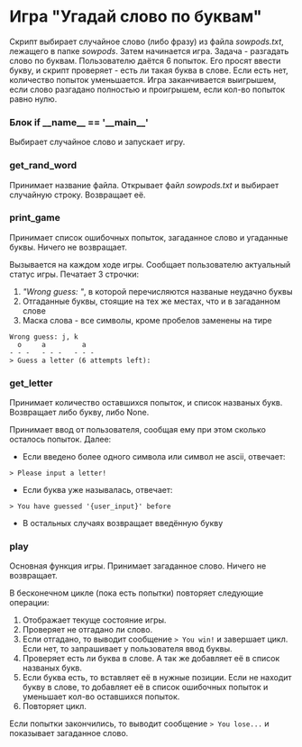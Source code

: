 # Игра "Угадай слово по буквам"

Скрипт выбирает случайное слово (либо фразу) из файла *sowpods.txt*, лежащего в папке *sowpods*. Затем начинается игра.
Задача - разгадать слово по буквам. Пользователю даётся 6 попыток. Его просят ввести букву, и скрипт проверяет - есть ли
такая буква в слове. Если есть нет, количество попыток уменьшается. Игра заканчивается выигрышем, если слово разгадано
полностью и проигрышем, если кол-во попыток равно нулю.

### Блок if \_\_name__ == '\_\_main__'

Выбирает случайное слово и запускает игру.

### get_rand_word

Принимает название файла. Открывает файл *sowpods.txt* и выбирает случайную строку. Возвращает её.

### print_game

Принимает список ошибочных попыток, загаданное слово и угаданные буквы. Ничего не возвращает.

Вызывается на каждом ходе игры. Сообщает пользователю актуальный статус игры. Печатает 3 строчки:

1. *"Wrong guess: "*, в которой перечисляются названые неудачно буквы
2. Отгаданные буквы, стоящие на тех же местах, что и в загаданном слове
3. Маска слова - все символы, кроме пробелов заменены на тире

```
Wrong guess: j, k
  o     a         a       
- - -   - - -   - - -
> Guess a letter (6 attempts left): 
```

### get_letter

Принимает количество оставшихся попыток, и список названых букв. Возвращает либо букву, либо None.

Принимает ввод от пользователя, сообщая ему при этом сколько осталось попыток. Далее:

- Если введено более одного символа или символ не ascii, отвечает:

```
> Please input a letter!
```

- Если буква уже называлась, отвечает:

```
> You have guessed '{user_input}' before
```

- В остальных случаях возвращает введённую букву

### play

Основная функция игры. Принимает загаданное слово. Ничего не возвращает.

В бесконечном цикле (пока есть попытки) повторяет следующие операции:
1. Отображает текуще состояние игры.
2. Проверяет не отгадано ли слово. 
3. Если отгадано, то выводит сообщение `> You win!` и завершает цикл. Если нет, то запрашивает у пользователя ввод буквы.
4. Проверяет есть ли буква в слове. А так же добавляет её в список названых букв.
5. Если буква есть, то вставляет её в нужные позиции. Если не находит букву в слове, то добавляет её в список ошибочных
попыток и уменьшает кол-во оставшихся попыток. 
6. Повторяет цикл. 

Если попытки закончились, то выводит сообщение `> You lose...` и показывает загаданное слово.